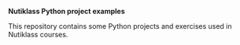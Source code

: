 **Nutiklass Python project examples**

This repository contains some Python projects and exercises used in Nutiklass courses. 

